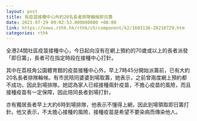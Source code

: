 ```yaml
---
layout: post
title: 有疫苗接種中心外約20名長者排隊輪候即日籌
date: 2021-07-29 09:02:53.000000000 +08:00
link: https://news.rthk.hk/rthk/ch/component/k2/1603136-20210729.htm
categories: rthk
---
```


全港24間社區疫苗接種中心，今日起向沒有在網上預約的70歲或以上的長者派發「即日籌」，長者可在指定時段在接種中心打針。 

其中在荔枝角公園體育館的疫苗接種中心外，早上7時45分開始派籌前，已有大約20名長者排隊輪候。有市民陪同婆婆到場取籌，她表示，之前曾兩度網上預約都不成功，因此到場排隊。她認為家人已經接種兩針疫苗，不擔心疫苗的風險，而且接種疫苗有一定保障，因此陪同長者到場打針。

亦有獨居長者早上大約6時到場排隊，他表示不懂得上網，因此到場領取即日籌打針。他又表示，不太擔心接種的風險，接種疫苗是希望不要染病而傳染他人。
